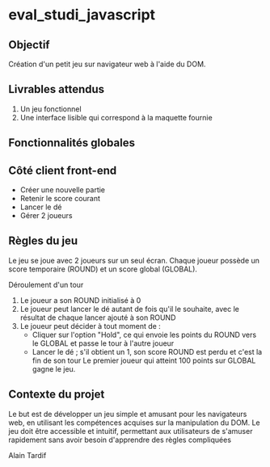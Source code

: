 # eval_studi_javascript

## Objectif

Création d'un petit jeu sur navigateur web à l'aide du DOM.

## Livrables attendus

1. Un jeu fonctionnel
2. Une interface lisible qui correspond à la maquette fournie

## Fonctionnalités globales

## Côté client front-end

- Créer une nouvelle partie
- Retenir le score courant
- Lancer le dé
- Gérer 2 joueurs

## Règles du jeu

Le jeu se joue avec 2 joueurs sur un seul écran. Chaque joueur possède un score temporaire (ROUND) et un score global (GLOBAL).

Déroulement d'un tour

1. Le joueur a son ROUND initialisé à 0
2. Le joueur peut lancer le dé autant de fois qu'il le souhaite, avec le résultat de chaque lancer ajouté à son ROUND
3. Le joueur peut décider à tout moment de :
    - Cliquer sur l'option "Hold", ce qui envoie les points du ROUND vers le GLOBAL et passe le tour à l'autre joueur
    - Lancer le dé ; s'il obtient un 1, son score ROUND est perdu et c'est la fin de son tour
Le premier joueur qui atteint 100 points sur GLOBAL gagne le jeu.

## Contexte du projet

Le but est de développer un jeu simple et amusant pour les navigateurs web, en utilisant les compétences acquises sur la manipulation du DOM. Le jeu doit être accessible et intuitif, permettant aux utilisateurs de s'amuser rapidement sans avoir besoin d'apprendre des règles compliquées

Alain Tardif
